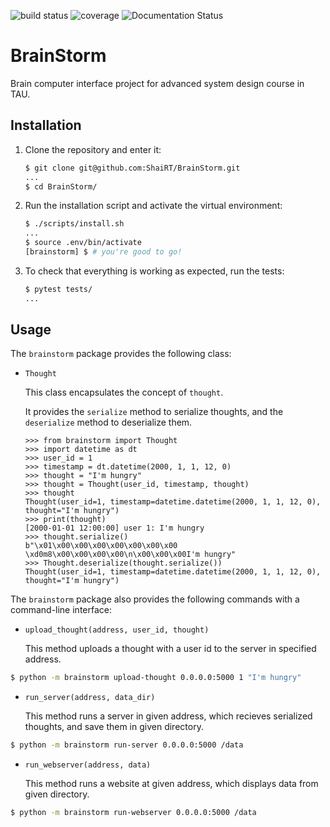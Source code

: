 ![build status](https://travis-ci.org/ShaiRT/BrainStorm.svg?branch=master)
![coverage](https://codecov.io/gh/ShaiRT/BrainStorm/branch/master/graph/badge.svg)
![Documentation Status](https://readthedocs.org/projects/brainstormproject/badge/?version=latest)

# BrainStorm

Brain computer interface project for advanced system design course in TAU.

## Installation

1. Clone the repository and enter it:

    ```sh
    $ git clone git@github.com:ShaiRT/BrainStorm.git
    ...
    $ cd BrainStorm/
    ```

2. Run the installation script and activate the virtual environment:

    ```sh
    $ ./scripts/install.sh
    ...
    $ source .env/bin/activate
    [brainstorm] $ # you're good to go!
    ```

3. To check that everything is working as expected, run the tests:


    ```sh
    $ pytest tests/
    ...
    ```

## Usage

The `brainstorm` package provides the following class:

- `Thought`

    This class encapsulates the concept of `thought`.

    It provides the `serialize` method to serialize thoughts, and the
    `deserialize` method to deserialize them.

    ```pycon
    >>> from brainstorm import Thought
    >>> import datetime as dt
    >>> user_id = 1
    >>> timestamp = dt.datetime(2000, 1, 1, 12, 0)
    >>> thought = "I'm hungry"
    >>> thought = Thought(user_id, timestamp, thought)
    >>> thought
    Thought(user_id=1, timestamp=datetime.datetime(2000, 1, 1, 12, 0), thought="I'm hungry")
    >>> print(thought)
    [2000-01-01 12:00:00] user 1: I'm hungry
    >>> thought.serialize()
	b"\x01\x00\x00\x00\x00\x00\x00\x00 \xd0m8\x00\x00\x00\x00\n\x00\x00\x00I'm hungry"
    >>> Thought.deserialize(thought.serialize())
    Thought(user_id=1, timestamp=datetime.datetime(2000, 1, 1, 12, 0), thought="I'm hungry")
    ```


The `brainstorm` package also provides the following commands
with a command-line interface:

- `upload_thought(address, user_id, thought)`

	This method uploads a thought with a user id to the server in specified address.

```sh
$ python -m brainstorm upload-thought 0.0.0.0:5000 1 "I'm hungry"
```

- `run_server(address, data_dir)`

	This method runs a server in given address, which recieves serialized thoughts, and save them in given directory.

```sh
$ python -m brainstorm run-server 0.0.0.0:5000 /data
```

- `run_webserver(address, data)`

	This method runs a website at given address, which displays data from given directory.

```sh
$ python -m brainstorm run-webserver 0.0.0.0:5000 /data
```